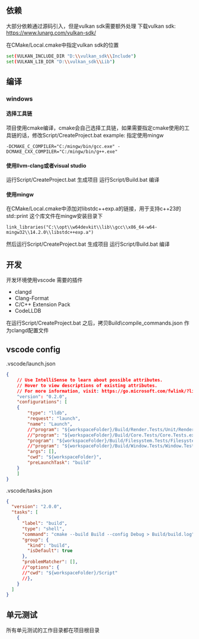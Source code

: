 ## 依赖

大部分依赖通过源码引入，但是vulkan sdk需要额外处理
下载vulkan sdk: https://www.lunarg.com/vulkan-sdk/

在CMake/Local.cmake中指定vulkan sdk的位置

```sh
set(VULKAN_INCLUDE_DIR "D:\\vulkan_sdk\\Include")
set(VULKAN_LIB_DIR "D:\\vulkan_sdk\\Lib")
```

## 编译



### windows

#### 选择工具链

项目使用cmake编译，cmake会自己选择工具链，如果需要指定cmake使用的工具链的话，修改Script/CreateProject.bat
example:
指定使用mingw
```
-DCMAKE_C_COMPILER="C:/mingw/bin/gcc.exe" -DCMAKE_CXX_COMPILER="C:/mingw/bin/g++.exe"

```
#### 使用llvm-clang或者visual studio

运行Script/CreateProject.bat 生成项目
运行Script/Build.bat 编译

#### 使用mingw

在CMake/Local.cmake中添加对libstdc++exp.a的链接，用于支持c++23的std::print
这个库文件在mingw安装目录下
```
link_libraries("C:\\opt\\w64devkit\\lib\\gcc\\x86_64-w64-mingw32\\14.2.0\\libstdc++exp.a")
```
然后运行Script/CreateProject.bat 生成项目
运行Script/Build.bat 编译

## 开发

开发环境使用vscode
需要的插件
- clangd  
- Clang-Format 
- C/C++ Extension Pack  
- CodeLLDB 

在运行Script/CreateProject.bat 之后，拷贝Build\compile_commands.json 作为clangd配置文件

## vscode config

.vscode/launch.json
```json
{
    // Use IntelliSense to learn about possible attributes.
    // Hover to view descriptions of existing attributes.
    // For more information, visit: https://go.microsoft.com/fwlink/?linkid=830387
    "version": "0.2.0",
    "configurations": [
    {
        "type": "lldb",
        "request": "launch",
        "name": "Launch",
        //"program": "${workspaceFolder}/Build/Render.Tests/Unit/Render.Tests.Unit.exe",
        //"program": "${workspaceFolder}/Build/Core.Tests/Core.Tests.exe",
        "program": "${workspaceFolder}/Build/Filesystem.Tests/Filesystem.Tests.exe",
        //"program": "${workspaceFolder}/Build/Window.Tests/Window.Tests.exe",
        "args": [],
        "cwd": "${workspaceFolder}",
        "preLaunchTask": "build"
    }
    ]
}
```

.vscode/tasks.json
```json
{
  "version": "2.0.0",
  "tasks": [
    {
      "label": "build",
      "type": "shell",
      "command": "cmake --build Build --config Debug > Build/build.log",
      "group": {
        "kind": "build",
        "isDefault": true
      },
      "problemMatcher": [],
      //"options": {
      //"cwd": "${workspaceFolder}/Script"
      //},
    }
  ]
}
```

## 单元测试

所有单元测试的工作目录都在项目根目录